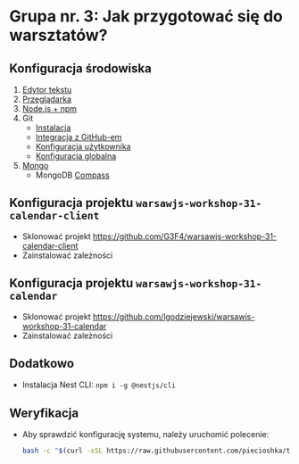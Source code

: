 # Grupa nr. 3: Jak przygotować się do warsztatów?

## Konfiguracja środowiska

1. [Edytor tekstu](/workshop-setup/partials/edytor-tekstu.html)
2. [Przeglądarka](/workshop-setup/partials/przegladarka.html)
3. [Node.js + npm](/workshop-setup/partials/node+npm.html)
4. Git
    + [Instalacja](/workshop-setup/partials/git-instalacja.html)
    + [Integracja z GitHub-em](/workshop-setup/partials/git-integracja-z-github.html)
    + [Konfiguracja użytkownika](/workshop-setup/partials/git-konfiguracja-uzytkownika.html)
    + [Konfiguracja globalna](/workshop-setup/partials/git-konfiguracja-globalna.html)
5. [Mongo](https://docs.mongodb.com/manual/installation/)
    + MongoDB [Compass](https://www.mongodb.com/download-center/compass)

## Konfiguracja projektu `warsawjs-workshop-31-calendar-client`

* Sklonować projekt <https://github.com/G3F4/warsawjs-workshop-31-calendar-client>
* Zainstalować zależności

## Konfiguracja projektu `warsawjs-workshop-31-calendar`

* Sklonować projekt <https://github.com/lgodziejewski/warsawjs-workshop-31-calendar>
* Zainstalować zależności

## Dodatkowo

* Instalacja Nest CLI: `npm i -g @nestjs/cli`

## Weryfikacja

* Aby sprawdzić konfigurację systemu, należy uruchomić polecenie:

    ```bash
    bash -c "$(curl -sSL https://raw.githubusercontent.com/piecioshka/test-solidarity/master/verify.sh)"
    ```
